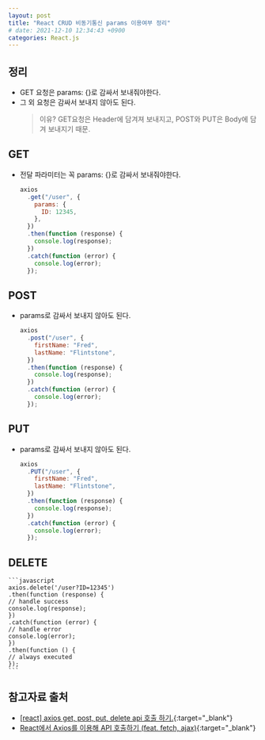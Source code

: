 ```yaml
---
layout: post
title: "React CRUD 비동기통신 params 이용여부 정리"
# date: 2021-12-10 12:34:43 +0900
categories: React.js
---
```


## 정리

- GET 요청은 params: {}로 감싸서 보내줘야한다.
- 그 외 요청은 감싸서 보내지 않아도 된다.
  > 이유? GET요청은 Header에 담겨져 보내지고, POST와 PUT은 Body에 담겨 보내지기 때문.

## GET

- 전달 파라미터는 꼭 params: {}로 감싸서 보내줘야한다.

  ```javascript
  axios
    .get("/user", {
      params: {
        ID: 12345,
      },
    })
    .then(function (response) {
      console.log(response);
    })
    .catch(function (error) {
      console.log(error);
    });
  ```

## POST

- params로 감싸서 보내지 않아도 된다.

  ```javascript
  axios
    .post("/user", {
      firstName: "Fred",
      lastName: "Flintstone",
    })
    .then(function (response) {
      console.log(response);
    })
    .catch(function (error) {
      console.log(error);
    });
  ```

## PUT

- params로 감싸서 보내지 않아도 된다.

  ```javascript
  axios
    .PUT("/user", {
      firstName: "Fred",
      lastName: "Flintstone",
    })
    .then(function (response) {
      console.log(response);
    })
    .catch(function (error) {
      console.log(error);
    });
  ```

## DELETE

    ```javascript
    axios.delete('/user?ID=12345')
    .then(function (response) {
    // handle success
    console.log(response);
    })
    .catch(function (error) {
    // handle error
    console.log(error);
    })
    .then(function () {
    // always executed
    });
    ```

## 참고자료 출처

- [[react] axios get, post, put, delete api 호출 하기.](https://firework-ham.tistory.com/74){:target="\_blank"}
- [React에서 Axios를 이용해 API 호출하기 (feat. fetch, ajax)](https://velog.io/@devstone/React%EC%97%90%EC%84%9C-Axios%EB%A5%BC-%EC%9D%B4%EC%9A%A9%ED%95%B4-API-%ED%98%B8%EC%B6%9C%ED%95%98%EA%B8%B0-feat.-fetch-ajax){:target="\_blank"}
